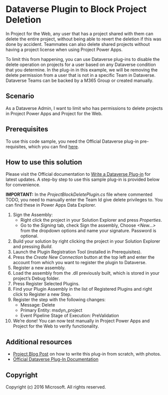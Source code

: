 # Dataverse Plugin to Block Project Deletion
In Project for the Web, any user that has a project shared with them can delete the entire project, without being able to revert the deletion if this was done by accident. Teammates can also delete shared projects without having a project license when using Project Power Apps. 

To limit this from happening, you can use Dataverse plug-ins to disable the delete operation on projects for a user based on any Dataverse condition that you determine. In the plug-in in this example, we will be removing the delete permission from a user that is not in a specific Team in Dataverse. Dataverse Teams can be backed by a M365 Group or created manually. 


## Scenario
As a Dataverse Admin, I want to limit who has permissions to delete projects in Project Power Apps and Project for the Web.


## Prerequisites
To use this code sample, you need the Official Dataverse plug-in pre-requisites, which you can find [here](https://docs.microsoft.com/en-us/powerapps/developer/data-platform/tutorial-write-plug-in#prerequisites).

## How to use this solution
Please visit the Official documentation to [Write a Dataverse Plug-in](https://docs.microsoft.com/en-us/powerapps/developer/data-platform/tutorial-write-plug-in#prerequisites) for latest updates. A step-by step to use this sample plug-in is provided below for convenience.

**IMPORTANT:** In the *ProjectBlockDeletePlugin.cs* file where commented TODO, you need to manually enter the Team Id give delete privileges to. You can find these in Power Apps Data Explorer.

1. Sign the Assembly: 
    * Right click the project in your Solution Explorer and press *Properties*. 
    * Go to the *Signing* tab, check Sign the assembly, Choose *<New…>* from the dropdown options and name your signature. Password is optional.
2. Build your solution by right clicking the project in your Solution Explorer and pressing *Build*.
3. Launch the Plugin Registration Tool (installed in Prerequisites).
4. Press the *Create New Connection* button at the top left and enter the account from which you want to register the plugin to Dataverse. 
5. Register a new assembly.
6. Load the assembly from the .dll previously built, which is stored in your project’s Debug folder.
7. Press Register Selected Plugins.
8. Find your Plugin Assembly in the list of Registered Plugins and right click to Register a new Step.
9. Register the step with the following changes:
    * Message: Delete
    * Primary Entity: msdyn_project
    * Event Pipeline Stage of Execution: PreValidation
10.	We’re done! You can now test manually in Project Power Apps and Project for the Web to verify functionality.


## Additional resources
* [Project Blog Post](https://techcommunity.microsoft.com/t5/project-blog/how-to-prevent-a-team-member-from-deleting-a-project-using-a/ba-p/2911074) on how to write this plug-in from scratch, with photos.
* [Official Dataverse Plug-In Documentation](https://docs.microsoft.com/en-us/powerapps/developer/data-platform/plug-ins)
## Copyright
Copyright (c) 2016 Microsoft. All rights reserved.
